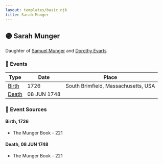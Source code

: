 ```yaml
---
layout: templates/basic.njk
title: Sarah Munger
---
```

## 🟣 Sarah Munger

Daughter of [Samuel Munger](/people/6/64239804) and [Dorothy Evarts](/people/5/59501816)

### 📆 Events

Type | Date | Place
------ | ------ | ------
[Birth](#event-a42fd631-15e5-4824-b857-e250c324443b) | 1726 | South Brimfield, Massachusetts, USA
[Death](#event-61950465-8eff-498f-ac1c-c7bb2b2060f8) | 08 JUN 1748 |

### 📰 Event Sources

#### <a id="event-a42fd631-15e5-4824-b857-e250c324443b"></a> Birth, 1726
* The Munger Book  - 221

#### <a id="event-61950465-8eff-498f-ac1c-c7bb2b2060f8"></a> Death, 08 JUN 1748
* The Munger Book  - 221